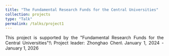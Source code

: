 ```yaml
---
title: "The Fundamental Research Funds for the Central Universities"
collection: projects
type: "Talk"
permalink: /talks/project1
---
```

<div style="text-align: justify;">
This project is supported by the "Fundamental Research Funds for the Central Universities"!\
Project leader: Zhonghao Chen\
January 1, 2024 - January 1, 2026
</div>


